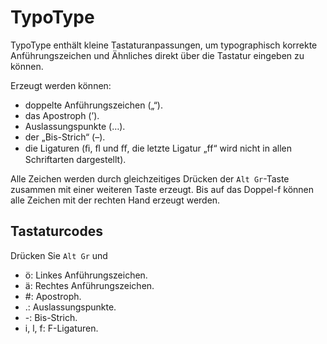 TypoType
=======

TypoType enthält kleine Tastaturanpassungen, um typographisch korrekte Anführungszeichen und Ähnliches direkt über die Tastatur eingeben zu können.

Erzeugt werden können:

* doppelte Anführungszeichen („“).
* das Apostroph (’).
* Auslassungspunkte (…).
* der „Bis-Strich“ (–).
* die Ligaturen (ﬁ, ﬂ und ﬀ, die letzte Ligatur „ff“ wird nicht in allen Schriftarten dargestellt).

Alle Zeichen werden durch gleichzeitiges Drücken der `Alt Gr`-Taste zusammen mit einer weiteren Taste erzeugt. Bis auf das Doppel-f können alle Zeichen mit der rechten Hand erzeugt werden.

Tastaturcodes
-------------

Drücken Sie `Alt Gr` und

* ö: Linkes Anführungszeichen. 
* ä: Rechtes Anführungszeichen.
* \#: Apostroph.
* .: Auslassungspunkte.
* -: Bis-Strich.
* i, l, f: F-Ligaturen.

